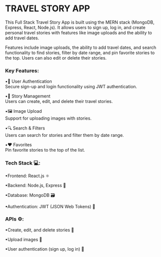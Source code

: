 # TRAVEL STORY APP
This Full Stack Travel Story App is built using the MERN stack (MongoDB, Express, React, Node.js). It allows users to sign up, log in, and create personal travel stories with features like image uploads and the ability to add travel dates.

 Features include image uploads, the ability to add travel dates, and search functionality to find stories, filter by date range, and pin favorite stories to the top. Users can also edit or delete their stories.

 <h3>Key Features:</h3>

•🔐 User Authentication<br>
Secure sign-up and login functionality using JWT authentication.

•📝 Story Management<br>
Users can create, edit, and delete their travel stories.

•🖼️ Image Upload<br> 
Support for uploading images with stories.

•🔍 Search & Filters<br>
Users can search for stories and filter them by date range.

•❤️ Favorites<br> 
Pin favorite stories to the top of the list.

<h3>Tech Stack 💻:</h3>

•Frontend: React.js ⚛️

•Backend: Node.js, Express 🚀

•Database: MongoDB 🗃️

•Authentication: JWT (JSON Web Tokens) 🔑

<h3>APIs ⚙️:</h3>

•Create, edit, and delete stories 📝

•Upload images 📸

•User authentication (sign up, log in) 🔐
